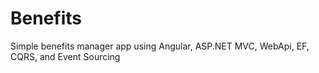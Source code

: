 # Benefits
Simple benefits manager app using Angular, ASP.NET MVC, WebApi, EF, CQRS, and Event Sourcing
